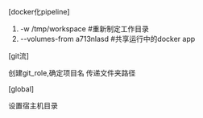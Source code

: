 [docker化pipeline]

1. -w /tmp/workspace #重新制定工作目录
2. --volumes-from a713nlasd #共享运行中的docker app

[git流]

创建git_role,确定项目名 传递文件夹路径

[global]

设置宿主机目录 